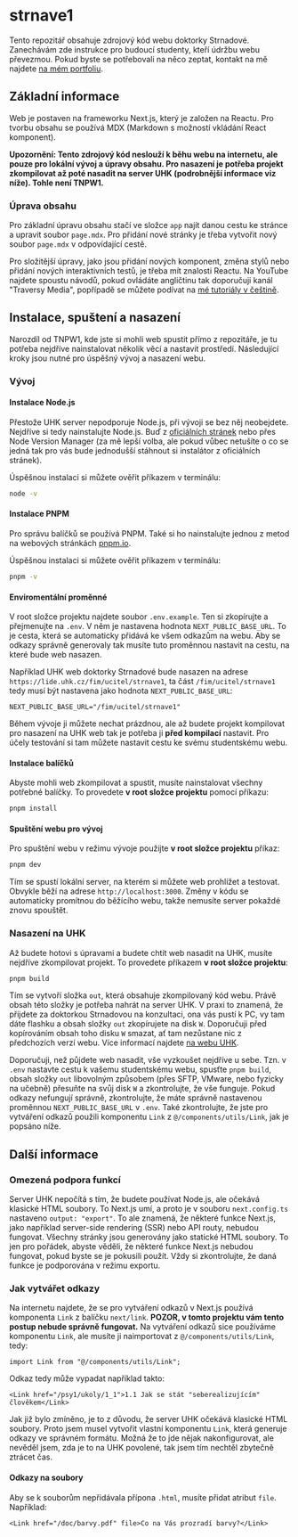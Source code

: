 # strnave1

Tento repozitář obsahuje zdrojový kód webu doktorky Strnadové. Zanechávám zde instrukce pro budoucí studenty, kteří údržbu webu převezmou. Pokud byste se potřebovali na něco zeptat, kontakt na mě najdete [na mém portfoliu](https://hynekfisera.cz).

## Základní informace

Web je postaven na frameworku Next.js, který je založen na Reactu. Pro tvorbu obsahu se používá MDX (Markdown s možností vkládání React komponent).

**Upozornění: Tento zdrojový kód neslouží k běhu webu na internetu, ale pouze pro lokální vývoj a úpravy obsahu. Pro nasazení je potřeba projekt zkompilovat až poté nasadit na server UHK (podrobnější informace viz níže). Tohle není TNPW1.**

### Úprava obsahu

Pro základní úpravu obsahu stačí ve složce `app` najít danou cestu ke stránce a upravit soubor `page.mdx`. Pro přidání nové stránky je třeba vytvořit nový soubor `page.mdx` v odpovídající cestě.

Pro složitější úpravy, jako jsou přidání nových komponent, změna stylů nebo přidání nových interaktivních testů, je třeba mít znalosti Reactu. Na YouTube najdete spoustu návodů, pokud ovládáte angličtinu tak doporučuji kanál "Traversy Media", popřípadě se můžete podívat na [mé tutoriály v češtině](https://vwa.cz).

## Instalace, spuštení a nasazení

Narozdíl od TNPW1, kde jste si mohli web spustit přímo z repozitáře, je tu potřeba nejdříve nainstalovat několik věcí a nastavit prostředí. Následující kroky jsou nutné pro úspěšný vývoj a nasazení webu.

### Vývoj

#### Instalace Node.js

Přestože UHK server nepodporuje Node.js, při vývoji se bez něj neobejdete. Nejdříve si tedy nainstalujte Node.js. Buď z [oficiálních stránek](https://nodejs.org/) nebo přes Node Version Manager (za mě lepší volba, ale pokud vůbec netušíte o co se jedná tak pro vás bude jednodušší stáhnout si instalátor z oficiálních stránek).

Úspěšnou instalaci si můžete ověřit příkazem v terminálu:
```bash
node -v
```

#### Instalace PNPM

Pro správu balíčků se používá PNPM. Také si ho nainstalujte jednou z metod na webových stránkách [pnpm.io](https://pnpm.io/installation).

Úspěšnou instalaci si můžete ověřit příkazem v terminálu:
```bash
pnpm -v
```

#### Enviromentální proměnné

V root složce projektu najdete soubor `.env.example`. Ten si zkopírujte a přejmenujte na `.env`. V něm je nastavena hodnota `NEXT_PUBLIC_BASE_URL`. To je cesta, která se automaticky přidává ke všem odkazům na webu. Aby se odkazy správně generovaly tak musíte tuto proměnnou nastavit na cestu, na které bude web nasazen.

Například UHK web doktorky Strnadové bude nasazen na
adrese `https://lide.uhk.cz/fim/ucitel/strnave1`, ta část `/fim/ucitel/strnave1` tedy musí být nastavena jako hodnota `NEXT_PUBLIC_BASE_URL`:
```dotenv
NEXT_PUBLIC_BASE_URL="/fim/ucitel/strnave1"
```

Během vývoje ji můžete nechat prázdnou, ale až budete projekt kompilovat pro nasazení na UHK web tak je potřeba ji **před kompilací** nastavit. Pro účely testování si tam můžete nastavit cestu ke svému studentskému webu.

#### Instalace balíčků

Abyste mohli web zkompilovat a spustit, musíte nainstalovat všechny potřebné balíčky. To provedete **v root složce projektu** pomocí příkazu:
```bash
pnpm install
```

#### Spuštění webu pro vývoj

Pro spuštění webu v režimu vývoje použijte **v root složce projektu** příkaz:
```bash
pnpm dev
```

Tím se spustí lokální server, na kterém si můžete web prohlížet a testovat. Obvykle běží na adrese `http://localhost:3000`. Změny v kódu se automaticky promítnou do běžícího webu, takže nemusíte server pokaždé znovu spouštět.

### Nasazení na UHK

Až budete hotovi s úpravami a budete chtít web nasadit na UHK, musíte nejdříve zkompilovat projekt. To provedete příkazem  **v root složce projektu**:
```bash
pnpm build
```

Tím se vytvoří složka `out`, která obsahuje zkompilovaný kód webu. Právě obsah této složky je potřeba nahrát na server UHK. V praxi to znamená, že přijdete za doktorkou Strnadovou na konzultaci, ona vás pustí k PC, vy tam dáte flashku a obsah složky `out` zkopírujete na disk `W`. Doporučuji před kopírováním obsah toho disku `W` smazat, ať tam nezůstane nic z předchozích verzí webu. Více informací najdete [na webu UHK](https://www.uhk.cz/cs/univerzita-hradec-kralove/uhk/celouniverzitni-pracoviste/oddeleni-informacnich-technologii/it-poradna/datova-uloziste-a-prace-se-soubory/sitove-disky#diskW).

Doporučuji, než půjdete web nasadit, vše vyzkoušet nejdříve u sebe. Tzn. v `.env` nastavte cestu k vašemu studentskému webu, spusťte `pnpm build`, obsah složky `out` libovolným způsobem (přes SFTP, VMware, nebo fyzicky na učebně) přesuňte na svůj disk `W` a zkontrolujte, že vše funguje. Pokud odkazy nefungují správně, zkontrolujte, že máte správně nastavenou proměnnou `NEXT_PUBLIC_BASE_URL` v `.env`. Také zkontrolujte, že jste pro vytváření odkazů použili komponentu `Link` z `@/components/utils/Link`, jak je popsáno níže.

## Další informace

### Omezená podpora funkcí

Server UHK nepočítá s tím, že budete používat Node.js, ale očekává klasické HTML soubory. To Next.js umí, a proto je v souboru `next.config.ts` nastaveno `output: "export"`. To ale znamená, že některé funkce Next.js, jako například server-side rendering (SSR) nebo API routy, nebudou fungovat. Všechny stránky jsou generovány jako statické HTML soubory. To jen pro pořádek, abyste věděli, že některé funkce Next.js nebudou fungovat, pokud byste se je pokusili použít. Vždy si zkontrolujte, že daná funkce je podporována v režimu exportu.

### Jak vytvářet odkazy

Na internetu najdete, že se pro vytváření odkazů v Next.js používá komponenta `Link` z balíčku `next/link`. **POZOR, v tomto projektu vám tento postup nebude správně fungovat.** Na vytváření odkazů sice používáme komponentu `Link`, ale musíte ji naimportovat z `@/components/utils/Link`, tedy:
```tsx
import Link from "@/components/utils/Link";
```

Odkaz tedy může vypadat například takto:
```tsx
<Link href="/psy1/ukoly/1_1">1.1 Jak se stát "seberealizujícím" člověkem</Link>
```

Jak již bylo zmíněno, je to z důvodu, že server UHK očekává klasické HTML soubory. Proto jsem musel vytvořit vlastní komponentu `Link`, která generuje odkazy ve správném formátu. Možná že to jde nějak nakonfigurovat, ale nevěděl jsem, zda je to na UHK povolené, tak jsem tím nechtěl zbytečně ztrácet čas.

#### Odkazy na soubory

Aby se k souborům nepřidávala přípona `.html`, musíte přidat atribut `file`. Například:
```tsx
<Link href="/doc/barvy.pdf" file>Co na Vás prozradí barvy?</Link>
```